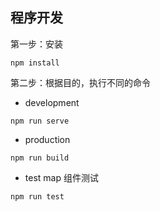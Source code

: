 
## 程序开发

第一步：安装

```
npm install
```

第二步：根据目的，执行不同的命令

- development

```
npm run serve
```

- production

```
npm run build
```

- test map 组件测试

```
npm run test

```
